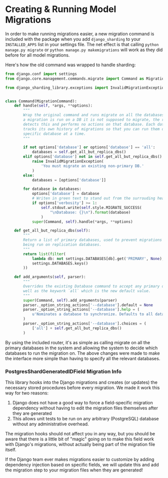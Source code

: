 # Creating & Running Model Migrations

In order to make running migrations easier, a new migration command is included with the package when you add `django_sharding` to your `INSTALLED_APPS` list in your settings file. The net effect is that calling `python manage.py migrate` or `python manage.py makemigrations` will work as they did before for all model migrations.

Here's how the old command was wrapped to handle sharding:

```python
from django.conf import settings
from django.core.management.commands.migrate import Command as MigrationCommand

from django_sharding_library.exceptions import InvalidMigrationException


class Command(MigrationCommand):
    def handle(self, *args, **options):
        """
        Wrap the original command and runs migrate on all the databases. When
        a migration is run on a DB it is not supposed to migrate, the router
        detects this and performs no actions on that database. Each database
        tracks its own history of migrations so that you can run them on a
        specific database at a time.
        """

        if not options['database'] or options['database'] == 'all':
            databases = self.get_all_but_replica_dbs()
        elif options['database'] not in self.get_all_but_replica_dbs():
            raise InvalidMigrationException(
                'You must migrate an existing non-primary DB.'
            )
        else:
            databases = [options['database']]

        for database in databases:
            options['database'] = database
            # Writen in green text to stand out from the surrouding headings
            if options['verbosity'] >= 1:
                self.stdout.write(self.style.MIGRATE_SUCCESS(
                    "\nDatabase: {}\n").format(database)
                )
            super(Command, self).handle(*args, **options)

    def get_all_but_replica_dbs(self):
        """
        Return a list of primary databases, used to prevent migrations from
        being run on replication databases.
        """
        return list(filter(
            lambda db: not settings.DATABASES[db].get('PRIMARY', None),
            settings.DATABASES.keys()
        ))

    def add_arguments(self, parser):
        """
        Overrides the existing Database command to accept any primary database as
        well as the keywork `all` which is the new default value.
        """
        super(Command, self).add_arguments(parser)
        parser._option_string_actions['--database'].default = None
        parser._option_string_actions['--database'].help = (
            u'Nominates a database to synchronize. Defaults to all databases.'
        )
        parser._option_string_actions['--database'].choices = (
            ['all'] + self.get_all_but_replica_dbs()
        )
```

By using the included router, it's as simple as calling migrate on all the primary databases in the system and allowing the system to decide which databases to run the migration on. The above changes were made to make the interface more simple than having to specify all the relevant databases.

### PostgresShardGeneratedIDField Migration Info

This library hooks into the Django migrations and creates (or updates) the necessary stored procedures before every migration. We made it work this way for two reasons:

1. Django does not have a good way to force a field-specific migration dependency without having to edit the migration files themselves after they are generated
2. This allows unit tests to be run on any arbitrary (PostgreSQL) database without any administrative overhead.

The migration hooks should not affect you in any way, but you should be aware that there is a little bit of "magic" going on to make this field work with Django's migrations, without actually being part of the migration file itself.

If the Django team ever makes migrations easier to customize by adding dependency injection based on specific fields, we will update this and add the migration step to your migration files when they are generated!
